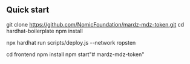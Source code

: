 ## Quick start

git clone https://github.com/NomicFoundation/mardz-mdz-token.git
cd hardhat-boilerplate
npm install

npx hardhat run scripts/deploy.js --network ropsten

cd frontend
npm install
npm start"# mardz-mdz-token" 

